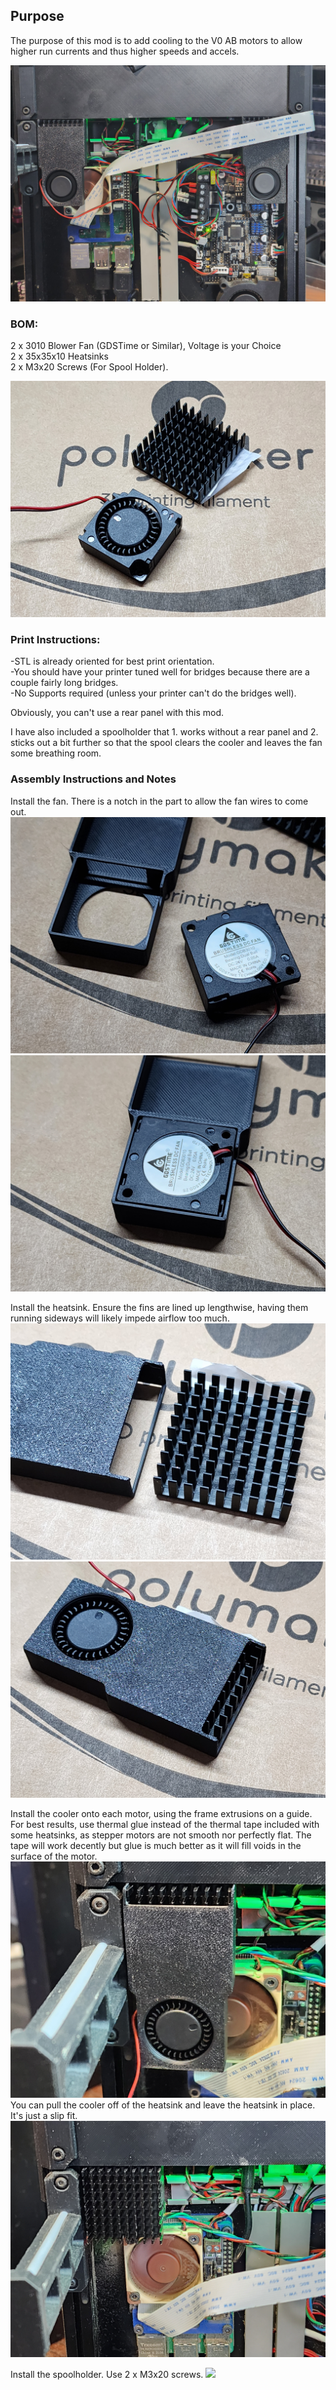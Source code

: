 ## Purpose

The purpose of this mod is to add cooling to the V0 AB motors to allow higher run currents and thus higher speeds and accels.

![](IMG/Both_Installed.jpg)

### BOM: <br>
2 x 3010 Blower Fan (GDSTime or Similar), Voltage is your Choice<br> 
2 x 35x35x10 Heatsinks<br>
2 x M3x20 Screws (For Spool Holder).<br>

![](IMG/BOM.jpg)

### Print Instructions:<br>
-STL is already oriented for best print orientation.<br>
-You should have your printer tuned well for bridges because there are a couple fairly long bridges.<br>
-No Supports required (unless your printer can't do the bridges well).<br>

Obviously, you can't use a rear panel with this mod. 

I have also included a spoolholder that 1. works without a rear panel and 2. sticks out a bit further so that the spool clears the cooler and leaves the fan some breathing room. 

### Assembly Instructions and Notes
Install the fan.  There is a notch in the part to allow the fan wires to come out.
![](IMG/Fan_Uninstalled.jpg)<br>
![](IMG/Fan_Installed.jpg)<br>

Install the heatsink.  Ensure the fins are lined up lengthwise, having them running sideways will likely impede airflow too much.
![](IMG/Heatsink_Uninstalled.jpg)<br>
![](IMG/Heatsink_Installed.jpg)<br>

Install the cooler onto each motor, using the frame extrusions on a guide.<br>
For best results, use thermal glue instead of the thermal tape included with some heatsinks, as stepper motors are not smooth nor perfectly flat.  The tape will work decently but glue is much better as it will fill voids in the surface of the motor.
![](IMG/Cooler_Installed.jpg)<br>
You can pull the cooler off of the heatsink and leave the heatsink in place.  It's just a slip fit.
![](IMG/Cooler_Uninstalled.jpg)<br>

Install the spoolholder.  Use 2 x M3x20 screws.
![](IMG/SpoolHolder_Uninstalled.jpg)<br>


